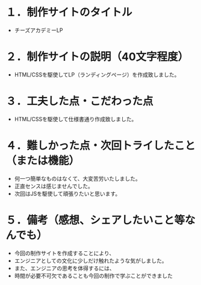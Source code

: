 # １．制作サイトのタイトル
- チーズアカデミーLP
# ２．制作サイトの説明（40文字程度）
- HTML/CSSを駆使してLP（ランディングページ）を作成致しました。
# ３．工夫した点・こだわった点
- HTML/CSSを駆使して仕様書通り作成致しました。
# ４．難しかった点・次回トライしたこと（または機能）
- 何一つ簡単なものはなくて、大変苦労いたしました。
- 正直センスは感じませんでした。
- 次回はJSを駆使して頑張りたいと思います。
# ５．備考（感想、シェアしたいこと等なんでも）
- 今回の制作サイトを作成することにより、
- エンジニアとしての文化に少しだけ触れたような気がしました。
- また、エンジニアの思考を体得するには、
- 時間が必要不可欠であることも今回の制作で学ぶことができました
